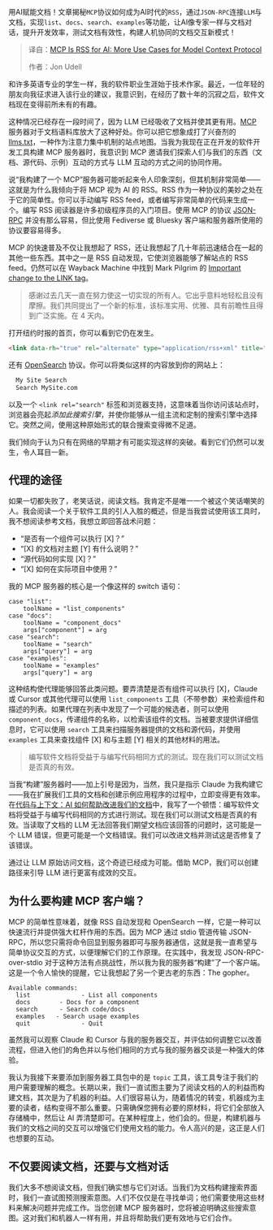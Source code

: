 
<!--
title: MCP是AI的RSS：模型上下文协议的更多用例
cover: https://cdn.thenewstack.io/media/2025/05/1f0dc7e7-steve-johnson-ujxqaehhzum-unsplashb.jpg
summary: 用AI赋能文档！文章揭秘`MCP`协议如何成为AI时代的`RSS`，通过`JSON-RPC`连接`LLM`与文档，实现`list`、`docs`、`search`、`examples`等功能，让AI像专家一样与文档对话，提升开发效率，测试文档有效性，构建人机协同的文档交互新模式！
-->

用AI赋能文档！文章揭秘`MCP`协议如何成为AI时代的`RSS`，通过`JSON-RPC`连接`LLM`与文档，实现`list`、`docs`、`search`、`examples`等功能，让AI像专家一样与文档对话，提升开发效率，测试文档有效性，构建人机协同的文档交互新模式！

> 译自：[MCP Is RSS for AI: More Use Cases for Model Context Protocol](https://thenewstack.io/mcp-is-rss-for-ai-more-use-cases-for-model-context-protocol/)
> 
> 作者：Jon Udell

和许多英语专业的学生一样，我的软件职业生涯始于技术作家。最近，一位年轻的朋友向我征求进入该行业的建议，我意识到，在经历了数十年的沉寂之后，软件文档现在变得前所未有的有趣。

这种情况已经存在一段时间了，因为 LLM 已经吸收了文档并使其更有用。[MCP](https://thenewstack.io/mcp-the-missing-link-between-ai-agents-and-apis/) 服务器对于文档语料库放大了这种好处。你可以把它想象成打了兴奋剂的 [llms.txt](https://llmstxt.org/)，一种作为注意力集中机制的站点地图。当我为我现在正在开发的软件开发工具构建 MCP 服务器时，我意识到 MCP 邀请我们探索人们与我们的东西（文档、源代码、示例）互动的方式与 LLM 互动的方式之间的协同作用。

说“我构建了一个 MCP”服务器可能听起来令人印象深刻，但其机制非常简单——这就是为什么我倾向于将 MCP 视为 AI 的 RSS。RSS 作为一种协议的美妙之处在于它的简单性。你可以手动编写 RSS feed，或者编写非常简单的代码来生成一个。编写 RSS 阅读器是许多初级程序员的入门项目。使用 MCP 的协议 [JSON-RPC](https://www.jsonrpc.org/) 并没有那么容易，但比使用 Fediverse 或 Bluesky 客户端和服务器所使用的协议要容易得多。

MCP 的快速普及不仅让我想起了 RSS，还让我想起了几十年前迅速结合在一起的其他一些东西。其中之一是 RSS 自动发现，它使浏览器能够了解站点的 RSS feed。仍然可以在 Wayback Machine 中找到 Mark Pilgrim 的 [Important change to the LINK tag](https://web.archive.org/web/20060709143418/https://diveintomark.org/archives/2002/06/02/important_change_to_the_link_tag)。

> 感谢过去几天一直在努力使这一切实现的所有人。它出乎意料地轻松且没有摩擦。我们共同提出了一个新的标准，该标准实用、优雅、具有前瞻性且得到广泛实施。在 4 天内。

打开纽约时报的首页，你可以看到它仍在发生。

```html
<link data-rh="true" rel="alternate" type="application/rss+xml" title="RSS" href="https://rss.nytimes.com/services/xml/rss/nyt/HomePage.xml">
```

还有 [OpenSearch](https://github.com/dewitt/opensearch) 协议。你可以将类似这样的内容放到你的网站上：

```html
  My Site Search
  Search MySite.com
```

以及一个 `<link rel="search"` 标签和浏览器支持，这意味着当你访问该站点时，浏览器会亮起*添加此搜索引擎*，并使你能够从一组主流和定制的搜索引擎中选择它。突然之间，使用这种原始形式的联合搜索变得微不足道。

我们倾向于认为只有在网络的早期才有可能实现这样的突破。看到它们仍然可以发生，令人耳目一新。

## 代理的途径

如果一切都失败了，老笑话说，阅读文档。我肯定不是唯一一个被这个笑话嘲笑的人。我会阅读一个关于软件工具的引人入胜的概述，但是当我尝试使用该工具时，我不想阅读参考文档，我想立即回答战术问题：

*   “是否有一个组件可以执行 [X]？”
*   “[X] 的文档对主题 [Y] 有什么说明？”
*   “源代码如何实现 [X]？”
*   “[X] 如何在实际项目中使用？”

我的 MCP 服务器的核心是一个像这样的 switch 语句：

```
case "list":
    toolName = "list_components"
case "docs":
    toolName = "component_docs"
    args["component"] = arg
case "search":
    toolName = "search"
    args["query"] = arg
case "examples":
    toolName = "examples"
    args["query"] = arg
```

这种结构使代理能够回答此类问题。要弄清楚是否有组件可以执行 [X]，Claude 或 Cursor 或其他代理可以使用 `list_components` 工具（不带参数）来检索组件和描述的列表。如果代理在列表中发现了一个可能的候选者，则可以使用 `component_docs`，传递组件的名称，以检索该组件的文档。当被要求提供详细信息时，它可以使用 `search` 工具来扫描服务器提供的文档和源代码，并使用 `examples` 工具来查找组件 [X] 和与主题 [Y] 相关的其他材料的用法。

> 编写软件文档将受益于与编写代码相同方式的测试。现在我们可以测试文档是否真的有效。

当我“构建”服务器时——加上引号是因为，当然，我只是指示 Claude 为我构建它——我在扩展我们工具的文档和创建示例应用程序的过程中，立即变得更有效率。在[代码与上下文：AI 如何帮助改进我们的文档](https://thenewstack.io/code-in-context-how-ai-can-help-improve-our-documentation/)中，我写了一个顿悟：编写软件文档将受益于与编写代码相同的方式进行测试。现在我们可以测试文档是否真的有效。当读取了文档的 LLM 无法回答我们期望文档应该回答的问题时，这可能是一个 LLM 错误，但更可能是一个文档错误。我们可以改进文档并测试这是否修复了该错误。

通过让 LLM 原始访问文档，这个奇迹已经成为可能。借助 MCP，我们可以创建路径来引导 LLM 进行更富有成效的交互。

## 为什么要构建 MCP 客户端？

MCP 的简单性意味着，就像 RSS 自动发现和 OpenSearch 一样，它是一种可以快速流行并提供强大杠杆作用的东西。因为 MCP 通过 stdio 管道传输 JSON-RPC，所以您只需将命令回显到服务器即可与服务器通信，这就是我一直希望与简单协议交互的方式，以便理解它们的工作原理。在实践中，我发现 JSON-RPC-over-stdio 对于这种方法有点挑战性，所以我为我的服务器“构建”了一个客户端。这是一个令人愉快的提醒，它让我想起了另一个更古老的东西：The gopher。

```
Available commands:
  list              - List all components
  docs        - Docs for a component
  search      - Search code/docs
  examples   - Search usage examples
  quit              - Quit
```

虽然我可以观察 Claude 和 Cursor 与我的服务器交互，并评估如何调整它以改善流程，但进入他们的角色并以与他们相同的方式与我的服务器交谈是一种强大的体验。

我认为我接下来要添加到服务器工具包中的是 `topic` 工具，该工具专注于我们的用户需要理解的概念。长期以来，我们一直试图主要为了阅读文档的人的利益而构建文档，其次是为了机器的利益。人们很容易认为，随着情况的转变，机器成为主要的读者，结构变得不那么重要。只需确保您拥有必要的原材料，将它们全部放入存储桶中，然后让 AI 弄清楚即可。在某种程度上，他们会的。但是，构建机器与我们的文档之间的交互可以增强它们使用文档的能力。令人高兴的是，这正是人们也想要的互动。

## 不仅要阅读文档，还要与文档对话

我们大多不想阅读文档，但我们确实想与它们对话。当我们为文档构建搜索界面时，我们一直试图预测搜索意图。人们不仅仅是在寻找单词；他们需要使用这些材料来解决问题并完成工作。当您创建 MCP 服务器时，您将被迫明确这些搜索意图。这对我们和机器人一样有用，并且将帮助我们更有效地与它们合作。